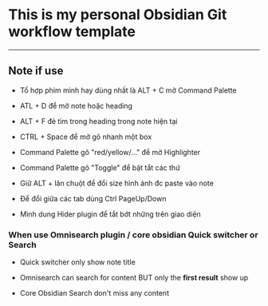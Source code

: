 # This is my personal Obsidian Git workflow template

---

## Note if use

- Tổ hợp phím mình hay dùng nhất là ALT + C mở Command Palette
- ATL + D để mở note hoặc heading
- ALT + F đẻ tìm trong heading trong note hiện tại
- CTRL + Space để mở gõ nhanh một box
- Command Palette gõ "red/yellow/..." để mở Highlighter
- Command Palette gõ "Toggle" để bật tắt các thứ
- Giữ ALT + lăn chuột để đổi size hình ảnh đc paste vào note

- Để đổi giữa các tab dùng Ctrl PageUp/Down

- Mình dung Hider plugin để tắt bớt những trên giao diện

### When use Omnisearch plugin / core obsidian Quick switcher or Search

- Quick switcher only show note title

- Omnisearch can search for content BUT only the **first result** show up

- Core Obsidian Search don't miss any content
